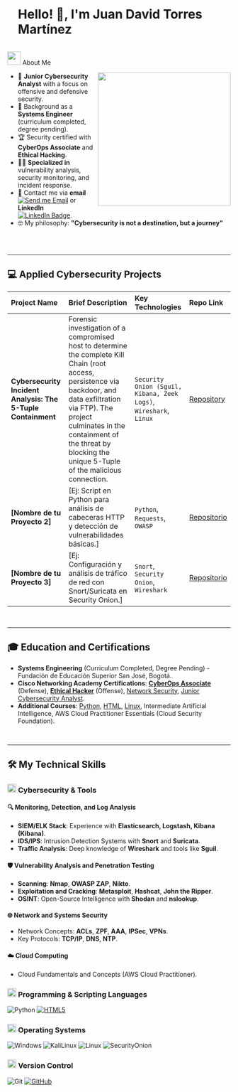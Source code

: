 <div id="user-content-toc">
  <ul align="left">
    <summary><h1 style="display: inline-block">Hello! 👋, I'm Juan David Torres Martínez</h1></summary>
  </ul>
</div>
<picture><img src = "https://github.com/7oSkaaa/7oSkaaa/blob/main/Images/about_me.gif?raw=true" width = 30px></picture> About Me

<picture> <img align="right" src="https://media.giphy.com/media/SWoSkN6DxTszqIKEqv/giphy.gif" width = 300px></picture>

- :rocket: **Junior Cybersecurity Analyst** with a focus on offensive and defensive security.
- :school: Background as a **Systems Engineer** (curriculum completed, degree pending).
- :trophy: Security certified with **CyberOps Associate** and **Ethical Hacking**.
- :technologist: **Specialized in** vulnerability analysis, security monitoring, and incident response.
- :email: Contact me via **email** [![Send me Email](https://img.shields.io/static/v1?label=email&amp;message=Juan.ciberseg&amp;color=EA4335&amp;style=flat-square)](mailto:juan.ciberseg@gmail.com) or **LinkedIn** [![LinkedIn Badge](https://img.shields.io/badge/LinkedIn-0077B5?style=flat-square&logo=linkedin&logoColor=white)](https://www.linkedin.com/in/juan-david-torres-martinez-8940b0368/).
- :nerd_face: My philosophy: **"Cybersecurity is not a destination, but a journey"**

<br clear="right"/> 
<br>

---

## 💻 Applied Cybersecurity Projects

> 
| Project Name | Brief Description | Key Technologies | Repo Link |
| :--- | :--- | :--- | :--- |
| **Cybersecurity Incident Analysis: The 5-Tuple Containment** | Forensic investigation of a compromised host to determine the complete Kill Chain (root access, persistence via backdoor, and data exfiltration via FTP). The project culminates in the containment of the threat by blocking the unique 5-Tuple of the malicious connection. | `Security Onion (Sguil, Kibana, Zeek Logs)`, `Wireshark`, `Linux` | [Repository](https://github.com/juanciberseg/Incident-Analysis-5Tuple) |
| **[Nombre de tu Proyecto 2]** | [Ej: Script en Python para análisis de cabeceras HTTP y detección de vulnerabilidades básicas.] | `Python`, `Requests`, `OWASP` | [Repositorio](URL_DEL_PROYECTO_2) |
| **[Nombre de tu Proyecto 3]** | [Ej: Configuración y análisis de tráfico de red con Snort/Suricata en Security Onion.] | `Snort`, `Security Onion`, `Wireshark` | [Repositorio](URL_DEL_PROYECTO_3) |

<br>

---

## 🎓 Education and Certifications

- **Systems Engineering** (Curriculum Completed, Degree Pending) - Fundación de Educación Superior San José, Bogotá.
- **Cisco Networking Academy Certifications**: <a href="https://www.credly.com/badges/f0830198-a026-4c31-bdec-3531b3f7656d">**CyberOps Associate**</a> (Defense), <a href="https://www.credly.com/badges/707f5528-c466-4c30-9aa7-6f8d963a69fb">**Ethical Hacker**</a> (Offense), <a href="https://www.credly.com/badges/618e0ccf-c840-4772-be99-b81fe4ea3e8c">Network Security</a>, <a href="https://www.credly.com/badges/06537142-00e9-4fc4-b007-51393e05fddc">Junior Cybersecurity Analyst</a>.
- **Additional Courses**: <a href="https://www.credly.com/badges/87eb4418-ff38-4594-ab05-1a8771387852">Python</a>, <a href= "https://www.credly.com/badges/95a92036-28d9-478d-bb31-a23794c42683">HTML</a>, <a href="https://www.credly.com/badges/0139cfa4-a137-4129-b33b-b37ee59a6dba">Linux</a>, Intermediate Artificial Intelligence, AWS Cloud Practitioner Essentials (Cloud Security Foundation).

<br>

---

## 🛠️ My Technical Skills

### <picture> <img src = "https://github.com/7oSkaaa/7oSkaaa/blob/main/Images/CP_PS.gif?raw=true" width = 20px>  </picture> Cybersecurity & Tools

#### 🔍 Monitoring, Detection, and Log Analysis
- **SIEM/ELK Stack**: Experience with **Elasticsearch, Logstash, Kibana (Kibana)**.
- **IDS/IPS**: Intrusion Detection Systems with **Snort** and **Suricata**.
- **Traffic Analysis**: Deep knowledge of **Wireshark** and tools like **Sguil**.

#### 🛡️ Vulnerability Analysis and Penetration Testing
- **Scanning**: **Nmap**, **OWASP ZAP**, **Nikto**.
- **Exploitation and Cracking**: **Metasploit**, **Hashcat**, **John the Ripper**.
- **OSINT**: Open-Source Intelligence with **Shodan** and **nslookup**.

#### 🌐 Network and Systems Security
- Network Concepts: **ACLs**, **ZPF**, **AAA**, **IPSec**, **VPNs**.
- Key Protocols: **TCP/IP**, **DNS**, **NTP**.

#### ☁️ Cloud Computing
- Cloud Fundamentals and Concepts (AWS Cloud Practitioner).

### <picture> <img src = "https://cdn-icons-png.flaticon.com/512/8207/8207452.png" width = 20px>  </picture> Programming & Scripting Languages

![Python](https://img.shields.io/badge/Python-3776AB?style=flat-square&logo=Python&logoColor=white)
<a href="https://www.credly.com/badges/95a92036-28d9-478d-bb31-a23794c42683">
  ![HTML5](https://img.shields.io/badge/HTML-E34F26?style=flat-square&logo=HTML5&logoColor=white)
</a>

### <picture> <img src = "https://github.com/7oSkaaa/7oSkaaa/blob/main/Images/OS.gif?raw=true" width = 20px>  </picture> Operating Systems

![Windows](https://img.shields.io/badge/Windows-0078D6?style=flat-square&logo=Windows&logoColor=white)
![KaliLinux](https://img.shields.io/badge/Kali-557C94?style=flat-square&logo=KaliLinux&logoColor=white)
![Linux](https://img.shields.io/badge/Linux-FCC624?style=flat-square&logo=Linux&logoColor=black)
![SecurityOnion](https://img.shields.io/badge/Security_Onion-000000?style=flat-square&logo=SecurityOnion&logoColor=white)

### <picture> <img src = "https://github.com/7oSkaaa/7oSkaaa/blob/main/Images/Software_Tools.gif?raw=true" width = 20px>  </picture> Version Control

![Git](https://img.shields.io/badge/Git-F05032?style=flat-square&logo=Git&logoColor=white)
<a href="https://github.com/juanciberseg">
  ![GitHub](https://img.shields.io/badge/GitHub-181717?style=flat-square&logo=GitHub&logoColor=white)
</a>


